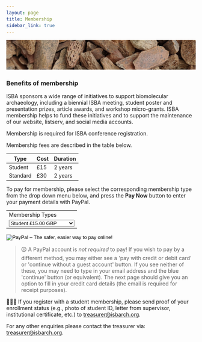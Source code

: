 ```yaml
---
layout: page
title: Membership
sidebar_link: true
---
```


![Faunal_bone](/assets/images/banners/faunal_bone.png)

### Benefits of membership

ISBA sponsors a wide range of initiatives to support biomolecular archaeology, including a biennial ISBA meeting, student poster and presentation prizes, article awards, and workshop micro-grants. ISBA membership helps to fund these initiatives and to support the maintenance of our website, listserv, and social media accounts.

Membership is required for ISBA conference registration.

Membership fees are described in the table below.

| Type     | Cost | Duration |
| -------- | ---- | -------- |
| Student  | £15  | 2 years  |
| Standard | £30  | 2 years  |

To pay for membership, please select the corresponding membership type from the
drop down menu below, and press the **Pay Now** button to enter your payment
details with PayPal.

<form action="https://www.paypal.com/cgi-bin/webscr" method="post" target="_top">
<input type="hidden" name="cmd" value="_s-xclick">
<input type="hidden" name="hosted_button_id" value="K68R8DFG9JF7G">
<table>
<tr><td><input type="hidden" name="on0" value="Membership Types">Membership Types</td></tr><tr><td><select name="os0">
<option value="Student">Student £15.00 GBP</option>
<option value="Non-Student">Non-Student £30.00 GBP</option>
</select> </td></tr>
</table>
<input type="hidden" name="currency_code" value="GBP">
<input type="image" src="https://www.paypalobjects.com/en_US/GB/i/btn/btn_buynowCC_LG.gif" border="0" name="submit" alt="PayPal – The safer, easier way to pay online!">
<img alt="" border="0" src="https://www.paypalobjects.com/en_GB/i/scr/pixel.gif" width="1" height="1">
</form>

> 🛈 A PayPal account is _not required_ to pay! If you wish to pay by a different method, you may either see a 'pay with credit or debit card' or 'continue without a guest account' button. If you see neither of these, you may need to type in your email address and the blue 'continue' button (or equivalent). The next page should give you an option to fill in your credit card details (the email is required for receipt purposes).

👩🏿‍🎓 If you register with a student membership, please send proof of your enrollment status (e.g., photo of student ID, letter from supervisor, institutional certificate, etc.) to [treasurer@isbarch.org](mailto:treasurer@isbarch.org).

For any other enquiries please contact the treasurer via: [treasurer@isbarch.org](mailto:treasurer@isbarch.org).

